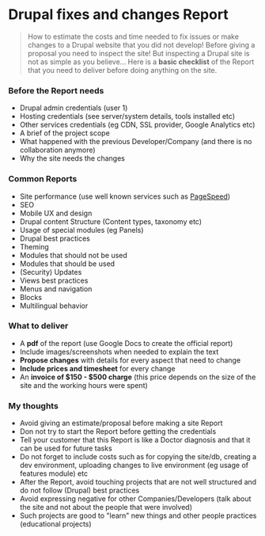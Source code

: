 # Drupal fixes and changes Report

> How to estimate the costs and time needed to fix issues or make changes to a Drupal website that you did not develop!
> Before giving a proposal you need to inspect the site! But inspecting a Drupal site is not as simple as you believe...
> Here is a **basic checklist** of the Report that you need to deliver before doing anything on the site.

### Before the Report needs
- Drupal admin credentials (user 1)
- Hosting credentials (see server/system details, tools installed etc)
- Other services credentials (eg CDN, SSL provider, Google Analytics etc)
- A brief of the project scope
- What happened with the previous Developer/Company (and there is no collaboration anymore)
- Why the site needs the changes

### Common Reports
- Site performance (use well known services such as [PageSpeed](https://developers.google.com/speed/pagespeed/insights))
- SEO
- Mobile UX and design
- Drupal content Structure (Content types, taxonomy etc)
- Usage of special modules (eg Panels)
- Drupal best practices
- Theming
- Modules that should not be used
- Modules that should be used
- (Security) Updates
- Views best practices
- Menus and navigation
- Blocks
- Multilingual behavior

### What to deliver
- A **pdf** of the report (use Google Docs to create the official report)
- Include images/screenshots when needed to explain the text
- **Propose changes** with details for every aspect that need to change
- **Include prices and timesheet** for every change
- An **invoice of $150 - $500 charge** (this price depends on the size of the site and the working hours were spent)

### My thoughts
- Avoid giving an estimate/proposal before making a site Report
- Don not try to start the Report before getting the credentials
- Tell your customer that this Report is like a Doctor diagnosis and that it can be used for future tasks
- Do not forget to include costs such as for copying the site/db, creating a dev environment, uploading changes to live environment (eg usage of features module) etc
- After the Report, avoid touching projects that are not well structured and do not follow (Drupal) best practices
- Avoid expressing negative for other Companies/Developers (talk about the site and not about the people that were involved)
- Such projects are good to "learn" new things and other people practices (educational projects)

